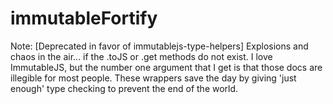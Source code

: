 # immutableFortify

Note: [Deprecated in favor of immutablejs-type-helpers]
Explosions and chaos in the air... if the .toJS or .get methods do not exist. I love ImmutableJS, but the number one argument that I get is that those docs are illegible for most people. These wrappers save the day by giving 'just enough' type checking to prevent the end of the world.

